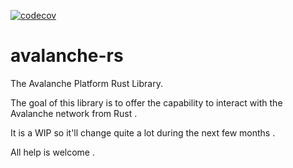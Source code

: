 [![codecov](https://codecov.io/gh/tbrunain/avalanche-rs/branch/master/graph/badge.svg)](https://codecov.io/gh/tbrunain/avalanche-rs)

# avalanche-rs
The Avalanche Platform Rust Library.

The goal of this library is to offer the capability to interact with the Avalanche network from Rust .

It is a WIP so it'll change quite a lot during the next few months .

All help is welcome .
    